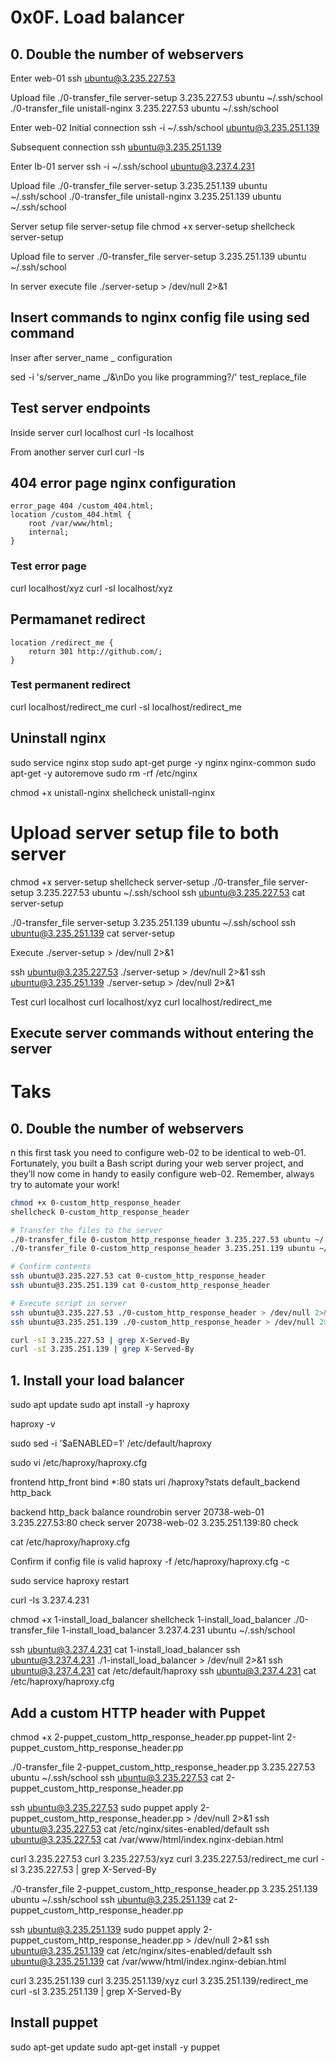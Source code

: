 # 0x0F. Load balancer

## 0. Double the number of webservers


Enter web-01
ssh ubuntu@3.235.227.53

Upload file
./0-transfer_file server-setup 3.235.227.53 ubuntu ~/.ssh/school
./0-transfer_file unistall-nginx 3.235.227.53 ubuntu ~/.ssh/school

Enter web-02
Initial connection
ssh -i ~/.ssh/school ubuntu@3.235.251.139

Subsequent connection
ssh ubuntu@3.235.251.139

Enter lb-01 server
ssh -i ~/.ssh/school ubuntu@3.237.4.231

Upload file
./0-transfer_file server-setup 3.235.251.139 ubuntu ~/.ssh/school
./0-transfer_file unistall-nginx 3.235.251.139 ubuntu ~/.ssh/school


Server setup file
server-setup file
chmod +x server-setup
shellcheck server-setup

Upload file to server
./0-transfer_file server-setup 3.235.251.139 ubuntu ~/.ssh/school

In server execute file
./server-setup > /dev/null 2>&1


## Insert commands to nginx config file using sed command
Inser after server_name _ configuration

sed -i 's/server_name _/&\nDo you like programming?/' test_replace_file


## Test server endpoints
Inside server
curl localhost
curl -Is localhost

From another server
curl <ip address>
curl -Is <ip address>

## 404 error page nginx configuration
    error_page 404 /custom_404.html;
    location /custom_404.html {
        root /var/www/html;
        internal;
    }

### Test error page
curl localhost/xyz
curl -sI localhost/xyz

## Permamanet redirect
	location /redirect_me {
		return 301 http://github.com/;
	}

### Test permanent redirect
curl localhost/redirect_me
curl -sI localhost/redirect_me

## Uninstall nginx
sudo service nginx stop
sudo apt-get purge -y nginx nginx-common
sudo apt-get -y autoremove
sudo rm -rf /etc/nginx


chmod +x unistall-nginx
shellcheck unistall-nginx

# Upload server setup file to both server
chmod +x server-setup
shellcheck server-setup
./0-transfer_file server-setup 3.235.227.53 ubuntu ~/.ssh/school
ssh ubuntu@3.235.227.53 cat server-setup

./0-transfer_file server-setup 3.235.251.139 ubuntu ~/.ssh/school
ssh ubuntu@3.235.251.139 cat server-setup

Execute 
./server-setup > /dev/null 2>&1

ssh ubuntu@3.235.227.53 ./server-setup > /dev/null 2>&1
ssh ubuntu@3.235.251.139 ./server-setup > /dev/null 2>&1

Test
curl localhost
curl localhost/xyz
curl localhost/redirect_me


## Execute server commands without entering the server



# Taks
## 0. Double the number of webservers
n this first task you need to configure web-02 to be identical to web-01. Fortunately, you built a Bash script during your web server project, and they’ll now come in handy to easily configure web-02. Remember, always try to automate your work!

```bash
chmod +x 0-custom_http_response_header
shellcheck 0-custom_http_response_header

# Transfer the files to the server
./0-transfer_file 0-custom_http_response_header 3.235.227.53 ubuntu ~/.ssh/school
./0-transfer_file 0-custom_http_response_header 3.235.251.139 ubuntu ~/.ssh/school

# Confirm contents
ssh ubuntu@3.235.227.53 cat 0-custom_http_response_header
ssh ubuntu@3.235.251.139 cat 0-custom_http_response_header

# Execute script in server
ssh ubuntu@3.235.227.53 ./0-custom_http_response_header > /dev/null 2>&1
ssh ubuntu@3.235.251.139 ./0-custom_http_response_header > /dev/null 2>&1

curl -sI 3.235.227.53 | grep X-Served-By
curl -sI 3.235.251.139 | grep X-Served-By
```


## 1. Install your load balancer
sudo apt update
sudo apt install -y haproxy

haproxy -v

sudo sed -i '$aENABLED=1' /etc/default/haproxy


sudo vi /etc/haproxy/haproxy.cfg

frontend http_front
	bind *:80
	stats uri /haproxy?stats
	default_backend http_back

backend http_back
	balance roundrobin
	server 20738-web-01 3.235.227.53:80 check
	server 20738-web-02 3.235.251.139:80 check

cat /etc/haproxy/haproxy.cfg

Confirm if config file is valid
haproxy -f /etc/haproxy/haproxy.cfg -c

sudo service haproxy restart

curl -Is 3.237.4.231


chmod +x 1-install_load_balancer
shellcheck 1-install_load_balancer
./0-transfer_file 1-install_load_balancer 3.237.4.231 ubuntu ~/.ssh/school

ssh ubuntu@3.237.4.231 cat 1-install_load_balancer
ssh ubuntu@3.237.4.231 ./1-install_load_balancer > /dev/null 2>&1
ssh ubuntu@3.237.4.231 cat /etc/default/haproxy
ssh ubuntu@3.237.4.231 cat /etc/haproxy/haproxy.cfg


## Add a custom HTTP header with Puppet
chmod +x 2-puppet_custom_http_response_header.pp
puppet-lint 2-puppet_custom_http_response_header.pp

./0-transfer_file 2-puppet_custom_http_response_header.pp 3.235.227.53 ubuntu ~/.ssh/school
ssh ubuntu@3.235.227.53 cat 2-puppet_custom_http_response_header.pp

ssh ubuntu@3.235.227.53 sudo puppet apply 2-puppet_custom_http_response_header.pp > /dev/null 2>&1
ssh ubuntu@3.235.227.53 cat /etc/nginx/sites-enabled/default
ssh ubuntu@3.235.227.53 cat /var/www/html/index.nginx-debian.html

curl 3.235.227.53
curl 3.235.227.53/xyz
curl 3.235.227.53/redirect_me
curl -sI 3.235.227.53 | grep X-Served-By


./0-transfer_file 2-puppet_custom_http_response_header.pp 3.235.251.139 ubuntu ~/.ssh/school
ssh ubuntu@3.235.251.139 cat 2-puppet_custom_http_response_header.pp

ssh ubuntu@3.235.251.139 sudo puppet apply 2-puppet_custom_http_response_header.pp > /dev/null 2>&1
ssh ubuntu@3.235.251.139 cat /etc/nginx/sites-enabled/default
ssh ubuntu@3.235.251.139 cat /var/www/html/index.nginx-debian.html

curl 3.235.251.139
curl 3.235.251.139/xyz
curl 3.235.251.139/redirect_me
curl -sI 3.235.251.139 | grep X-Served-By

## Install puppet
sudo apt-get update
sudo apt-get install -y puppet
